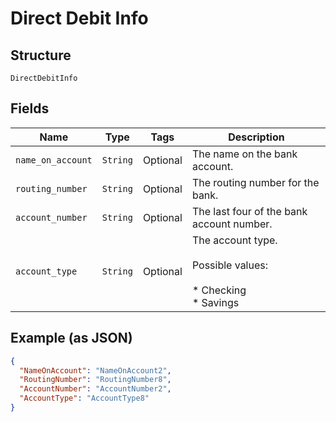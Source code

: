 
# Direct Debit Info

## Structure

`DirectDebitInfo`

## Fields

| Name | Type | Tags | Description |
|  --- | --- | --- | --- |
| `name_on_account` | `String` | Optional | The name on the bank account. |
| `routing_number` | `String` | Optional | The routing number for the bank. |
| `account_number` | `String` | Optional | The last four of the bank account number. |
| `account_type` | `String` | Optional | The account type.<br><br>Possible values:<br><br>* Checking<br>* Savings |

## Example (as JSON)

```json
{
  "NameOnAccount": "NameOnAccount2",
  "RoutingNumber": "RoutingNumber8",
  "AccountNumber": "AccountNumber2",
  "AccountType": "AccountType8"
}
```

